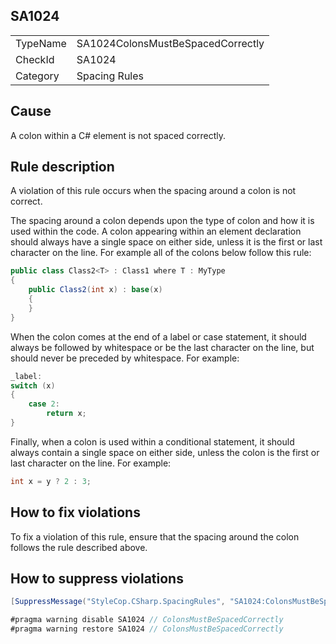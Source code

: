 ﻿## SA1024

<table>
<tr>
  <td>TypeName</td>
  <td>SA1024ColonsMustBeSpacedCorrectly</td>
</tr>
<tr>
  <td>CheckId</td>
  <td>SA1024</td>
</tr>
<tr>
  <td>Category</td>
  <td>Spacing Rules</td>
</tr>
</table>

## Cause

A colon within a C# element is not spaced correctly.

## Rule description

A violation of this rule occurs when the spacing around a colon is not correct.

The spacing around a colon depends upon the type of colon and how it is used within the code. A colon appearing within an element declaration should always have a single space on either side, unless it is the first or last character on the line. For example all of the colons below follow this rule:

```csharp
public class Class2<T> : Class1 where T : MyType
{
    public Class2(int x) : base(x)
    {
    }
}
```

When the colon comes at the end of a label or case statement, it should always be followed by whitespace or be the last character on the line, but should never be preceded by whitespace. For example:

```csharp
_label:
switch (x)
{
    case 2: 
        return x;
}
```

Finally, when a colon is used within a conditional statement, it should always contain a single space on either side, unless the colon is the first or last character on the line. For example:

```csharp
int x = y ? 2 : 3;
```

## How to fix violations

To fix a violation of this rule, ensure that the spacing around the colon follows the rule described above.

## How to suppress violations

```csharp
[SuppressMessage("StyleCop.CSharp.SpacingRules", "SA1024:ColonsMustBeSpacedCorrectly", Justification = "Reviewed.")]
```

```csharp
#pragma warning disable SA1024 // ColonsMustBeSpacedCorrectly
#pragma warning restore SA1024 // ColonsMustBeSpacedCorrectly
```
